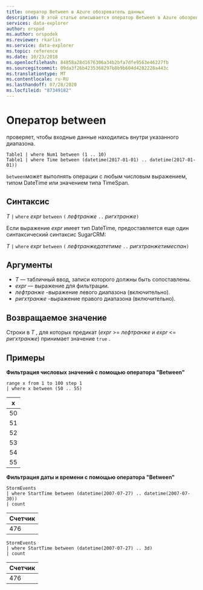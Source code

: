 ```yaml
---
title: оператор Between в Azure обозреватель данных
description: В этой статье описывается оператор Between в Azure обозреватель данных.
services: data-explorer
author: orspod
ms.author: orspodek
ms.reviewer: rkarlin
ms.service: data-explorer
ms.topic: reference
ms.date: 10/23/2018
ms.openlocfilehash: 84858a28d1676306a34b2bfa7dfe9563e46227fb
ms.sourcegitcommit: 09da3f26b4235368297b8b9b604d4282228a443c
ms.translationtype: MT
ms.contentlocale: ru-RU
ms.lasthandoff: 07/28/2020
ms.locfileid: "87349182"
---
```

# <a name="between-operator"></a>Оператор between

проверяет, чтобы входные данные находились внутри указанного диапазона.

```kusto
Table1 | where Num1 between (1 .. 10)
Table1 | where Time between (datetime(2017-01-01) .. datetime(2017-01-01))
```

`between`может выполнять операции с любым числовым выражением, типом DateTime или значением типа TimeSpan.
 
## <a name="syntax"></a>Синтаксис

*T* `|` `where` *expr* `between` `(` *лефтранже* ` .. ` *ригхтранже*`)`   
 
Если выражение *expr* имеет тип DateTime, предоставляется еще один синтаксический синтаксис SugarCRM:

*T* `|` `where` *expr* `between` `(` *лефтранжедатетиме* ` .. ` *ригхтранжетимеспан*`)`   

## <a name="arguments"></a>Аргументы

* *T* — табличный ввод, записи которого должны быть сопоставлены.
* *expr* — выражение для фильтрации.
* *лефтранже* -выражение левого диапазона (включительно).
* *ригхтранже* -выражение правого диапазона (включительно).

## <a name="returns"></a>Возвращаемое значение

Строки в *T* , для которых предикат (*expr*  >=  *лефтранже* и *expr*  <=  *ригхтранже*) принимает значение `true` .

## <a name="examples"></a>Примеры  

**Фильтрация числовых значений с помощью оператора "Between"**  

<!-- csl: https://help.kusto.windows.net:443/Samples -->
```kusto
range x from 1 to 100 step 1
| where x between (50 .. 55)
```

|x|
|---|
|50|
|51|
|52|
|53|
|54|
|55|

**Фильтрация даты и времени с помощью оператора "Between"**  

<!-- csl: https://help.kusto.windows.net:443/Samples -->
```kusto
StormEvents
| where StartTime between (datetime(2007-07-27) .. datetime(2007-07-30))
| count 
```

|Счетчик|
|---|
|476|

<!-- csl: https://help.kusto.windows.net:443/Samples -->
```kusto
StormEvents
| where StartTime between (datetime(2007-07-27) .. 3d)
| count 
```

|Счетчик|
|---|
|476|
